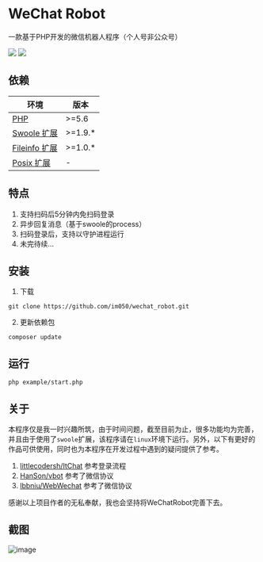 # WeChat Robot
一款基于PHP开发的微信机器人程序（个人号非公众号）

<p align="left">
<a href="http://im050.com"><img src="https://img.shields.io/badge/PHP-5.6-orange.svg?style=flat"></a>
<img src="https://img.shields.io/badge/license-MIT-green.svg?style=flat">
</p>

## 依赖

| 环境          | 版本           |
| ------------- | ------------- |
| [PHP](http://www.php.net)           | \>=5.6 | 
| [Swoole 扩展](http://www.swoole.com/)    | \>=1.9.*      |
| [Fileinfo 扩展](http://php.net/manual/en/book.fileinfo.php)  | \>=1.0.*      |
| [Posix 扩展](http://www.php.net/manual/en/book.posix.php)     | -             |

## 特点

1. 支持扫码后5分钟内免扫码登录
2. 异步回复消息（基于swoole的process）
3. 扫码登录后，支持以守护进程运行
4. 未完待续...

## 安装

1. 下载
```
git clone https://github.com/im050/wechat_robot.git
```
2. 更新依赖包
```
composer update
```

## 运行
```
php example/start.php
```

## 关于

本程序仅是我一时兴趣所筑，由于时间问题，截至目前为止，很多功能均为完善，并且由于使用了`swoole`扩展，该程序请在`linux`环境下运行。另外，以下有更好的作品可供使用，同时也为本程序在开发过程中遇到的疑问提供了参考。

1. [littlecodersh/ItChat](https://github.com/littlecodersh/ItChat) 参考登录流程
2. [HanSon/vbot](https://github.com/HanSon/vbot) 参考了微信协议
3. [lbbniu/WebWechat](https://github.com/lbbniu/WebWechat) 参考了微信协议

感谢以上项目作者的无私奉献，我也会坚持将WeChatRobot完善下去。



## 截图

 ![image](https://github.com/im050/wechat_robot/raw/master/screenshots/screenshot.png)